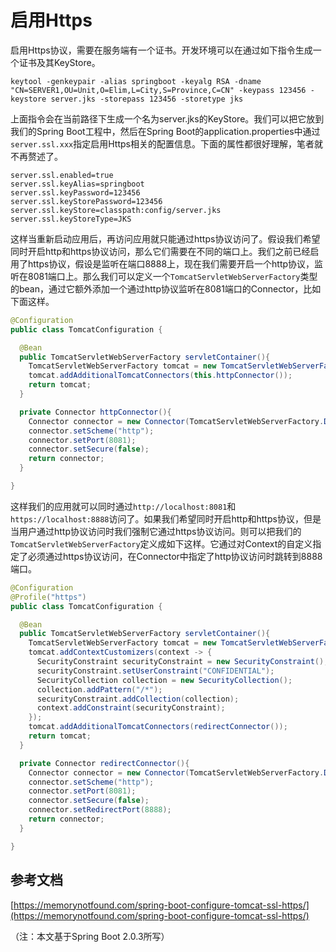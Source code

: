 # 启用Https

启用Https协议，需要在服务端有一个证书。开发环境可以在通过如下指令生成一个证书及其KeyStore。

```text
keytool -genkeypair -alias springboot -keyalg RSA -dname "CN=SERVER1,OU=Unit,O=Elim,L=City,S=Province,C=CN" -keypass 123456 -keystore server.jks -storepass 123456 -storetype jks
```

上面指令会在当前路径下生成一个名为server.jks的KeyStore。我们可以把它放到我们的Spring Boot工程中，然后在Spring Boot的application.properties中通过`server.ssl.xxx`指定启用Https相关的配置信息。下面的属性都很好理解，笔者就不再赘述了。


```properties
server.ssl.enabled=true
server.ssl.keyAlias=springboot
server.ssl.keyPassword=123456
server.ssl.keyStorePassword=123456
server.ssl.keyStore=classpath:config/server.jks
server.ssl.keyStoreType=JKS
```

这样当重新启动应用后，再访问应用就只能通过https协议访问了。假设我们希望同时开启http和https协议访问，那么它们需要在不同的端口上。我们之前已经启用了https协议，假设是监听在端口8888上，现在我们需要开启一个http协议，监听在8081端口上。那么我们可以定义一个`TomcatServletWebServerFactory`类型的bean，通过它额外添加一个通过http协议监听在8081端口的Connector，比如下面这样。

```java
@Configuration
public class TomcatConfiguration {

  @Bean
  public TomcatServletWebServerFactory servletContainer(){
    TomcatServletWebServerFactory tomcat = new TomcatServletWebServerFactory();
    tomcat.addAdditionalTomcatConnectors(this.httpConnector());
    return tomcat;
  }

  private Connector httpConnector(){
    Connector connector = new Connector(TomcatServletWebServerFactory.DEFAULT_PROTOCOL);
    connector.setScheme("http");
    connector.setPort(8081);
    connector.setSecure(false);
    return connector;
  }

}

```

这样我们的应用就可以同时通过`http://localhost:8081`和`https://localhost:8888`访问了。如果我们希望同时开启http和https协议，但是当用户通过http协议访问时我们强制它通过https协议访问。则可以把我们的`TomcatServletWebServerFactory`定义成如下这样。它通过对Context的自定义指定了必须通过https协议访问，在Connector中指定了http协议访问时跳转到8888端口。

```java
@Configuration
@Profile("https")
public class TomcatConfiguration {

  @Bean
  public TomcatServletWebServerFactory servletContainer(){
    TomcatServletWebServerFactory tomcat = new TomcatServletWebServerFactory();
    tomcat.addContextCustomizers(context -> {
      SecurityConstraint securityConstraint = new SecurityConstraint();
      securityConstraint.setUserConstraint("CONFIDENTIAL");
      SecurityCollection collection = new SecurityCollection();
      collection.addPattern("/*");
      securityConstraint.addCollection(collection);
      context.addConstraint(securityConstraint);
    });
    tomcat.addAdditionalTomcatConnectors(redirectConnector());
    return tomcat;
  }

  private Connector redirectConnector(){
    Connector connector = new Connector(TomcatServletWebServerFactory.DEFAULT_PROTOCOL);
    connector.setScheme("http");
    connector.setPort(8081);
    connector.setSecure(false);
    connector.setRedirectPort(8888);
    return connector;
  }

}
```

## 参考文档

[https://memorynotfound.com/spring-boot-configure-tomcat-ssl-https/](https://memorynotfound.com/spring-boot-configure-tomcat-ssl-https/)

（注：本文基于Spring Boot 2.0.3所写）